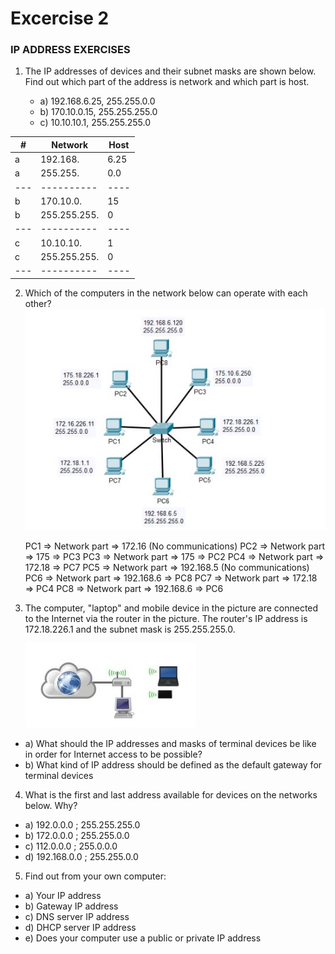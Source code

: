 # Excercise 2

### IP ADDRESS EXERCISES

1. The IP addresses of devices and their subnet masks are shown below. Find out which part of
   the address is network and which part is host.

   - a) 192.168.6.25, 255.255.0.0
   - b) 170.10.0.15, 255.255.255.0
   - c) 10.10.10.1, 255.255.255.0

| #   | Network      | Host |
| --- | ------------ | ---- |
| a   | 192.168.     | 6.25 |
| a   | 255.255.     | 0.0  |
| --- | ----------   | ---- |
| b   | 170.10.0.    | 15   |
| b   | 255.255.255. | 0    |
| --- | ----------   | ---- |
| c   | 10.10.10.    | 1    |
| c   | 255.255.255. | 0    |
| --- | ----------   | ---- |

2. Which of the computers in the network below can operate with each other?
   ![](Images/image1.JPG)

   PC1 => Network part => 172.16 (No communications)
   PC2 => Network part => 175 => PC3
   PC3 => Network part => 175 => PC2
   PC4 => Network part => 172.18 => PC7
   PC5 => Network part => 192.168.5 (No communications)
   PC6 => Network part => 192.168.6 => PC8
   PC7 => Network part => 172.18 => PC4
   PC8 => Network part => 192.168.6 => PC6

3. The computer, "laptop" and mobile device in the picture are connected to the Internet via the router in the picture. The router's IP address is 172.18.226.1 and the subnet mask is 255.255.255.0.

   ![](Images/image2.JPG)

- a) What should the IP addresses and masks of terminal devices be like in order for Internet access to be possible?
- b) What kind of IP address should be defined as the default gateway for terminal devices

4. What is the first and last address available for devices on the networks below. Why?

- a) 192.0.0.0 ; 255.255.255.0
- b) 172.0.0.0 ; 255.255.0.0
- c) 112.0.0.0 ; 255.0.0.0
- d) 192.168.0.0 ; 255.255.0.0

5. Find out from your own computer:

- a) Your IP address
- b) Gateway IP address
- c) DNS server IP address
- d) DHCP server IP address
- e) Does your computer use a public or private IP address
